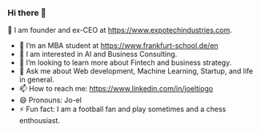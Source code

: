 ### Hi there 👋
🔭 I am  founder and ex-CEO at https://www.expotechindustries.com.
- 🌱 I’m an MBA student at https://www.frankfurt-school.de/en  
- 👯 I am interested in AI and Business Consulting.
- 🤔 I’m looking to learn more about Fintech and business strategy. 
- 💬 Ask me about Web development, Machine Learning, Startup, and life in general.
- 📫 How to reach me: https://www.linkedin.com/in/joeltiogo
- 😄 Pronouns: Jo-el
- ⚡ Fun fact: I am a football fan and play sometimes and  a chess enthousiast.
